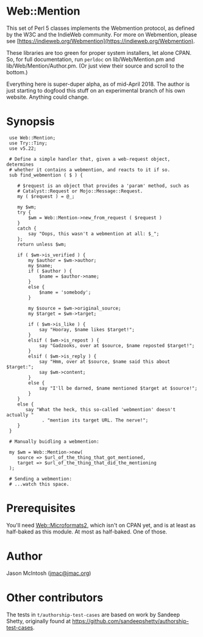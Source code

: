 # Web::Mention

This set of Perl 5 classes implements the Webmention protocol, as defined by the W3C and the IndieWeb community. For more on Webmention, please see [https://indieweb.org/Webmention](https://indieweb.org/Webmention).

These libraries are too green for proper system installers, let alone CPAN. So, for full documentation, run `perldoc` on lib/Web/Mention.pm and lib/Web/Mention/Author.pm. (Or just view their source and scroll to the bottom.)

Everything here is super-duper alpha, as of mid-April 2018. The author is just starting to dogfood this stuff on an experimental branch of his own website. Anything could change.

# Synopsis

```
 use Web::Mention;
 use Try::Tiny;
 use v5.22;

 # Define a simple handler that, given a web-request object, determines
 # whether it contains a webmention, and reacts to it if so.
 sub find_webmention ( $ ) {

    # $request is an object that provides a 'param' method, such as
    # Catalyst::Request or Mojo::Message::Request.
    my ( $request ) = @_;
    
    my $wm;
    try {
        $wm = Web::Mention->new_from_request ( $request )
    }
    catch {
        say "Oops, this wasn't a webmention at all: $_";
    };
    return unless $wm;
 
    if ( $wm->is_verified ) {
        my $author = $wm->author;
        my $name;
        if ( $author ) {
            $name = $author->name;
        }
        else {
            $name = 'somebody';
        }

        my $source = $wm->original_source;
        my $target = $wm->target;

        if ( $wm->is_like ) {
            say "Hooray, $name likes $target!";
        }
        elsif ( $wm->is_repost ) {
            say "Gadzooks, over at $source, $name reposted $target!";
        }
        elsif ( $wm->is_reply ) {
            say "Hmm, over at $source, $name said this about $target:";
            say $wm->content;
        }
        else {
            say "I'll be darned, $name mentioned $target at $source!";
        }
    }
    else {
       say "What the heck, this so-called 'webmention' doesn't actually "
             . "mention its target URL. The nerve!";
    }
 }

 # Manually buidling a webmention:
 
 my $wm = Web::Mention->new(
    source => $url_of_the_thing_that_got_mentioned,
    target => $url_of_the_thing_that_did_the_mentioning
 );

 # Sending a webmention:
 # ...watch this space.

```

# Prerequisites

You'll need <a href="https://github.com/jmacdotorg/microformats2-perl">Web::Microformats2</a>, which isn't on CPAN yet, and is at least as half-baked as this module. At most as half-baked. One of those.

# Author

Jason McIntosh (jmac@jmac.org)

# Other contributors

The tests in `t/authorship-test-cases` are based on work by Sandeep Shetty, originally found at https://github.com/sandeepshetty/authorship-test-cases.